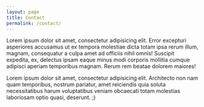 ```yaml
---
layout: page
title: Contact
permalink: /contact/
---
```

<article class="post">
<p>Lorem ipsum dolor sit amet, consectetur adipisicing elit. Error excepturi asperiores accusamus ut ex tempora molestiae dicta totam ipsa rerum illum, magnam, consequatur a culpa amet ad officiis nihil omnis! Suscipit expedita, ex, delectus ipsam eaque minus modi corporis mollitia cumque adipisci aperiam temporibus magnam. Rerum rem beatae dolorem maiores!</p>

<p>Lorem ipsum dolor sit amet, consectetur adipisicing elit. Architecto non nam quam temporibus, nostrum pariatur, amet reiciendis quia soluta necessitatibus harum voluptatibus veniam obcaecati totam molestias laboriosam optio quasi, deserunt. ;)
</p>
</article>


